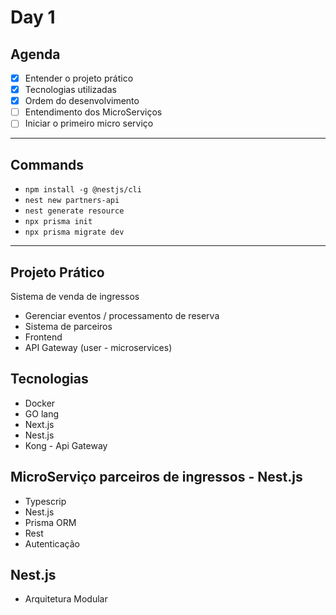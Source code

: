 # Day 1

## Agenda
- [x] Entender o projeto prático
- [x] Tecnologias utilizadas
- [x] Ordem do desenvolvimento
- [ ] Entendimento dos MicroServiços
- [ ] Iniciar o primeiro micro serviço

---------------
## Commands

* `npm install -g @nestjs/cli`
* `nest new partners-api`
* `nest generate resource`
* `npx prisma init`
* `npx prisma migrate dev`

---------------
## Projeto Prático
Sistema de venda de ingressos

* Gerenciar eventos / processamento de reserva
* Sistema de parceiros
* Frontend
* API Gateway (user - microservices) 

## Tecnologias

* Docker
* GO lang
* Next.js
* Nest.js
* Kong - Api Gateway

## MicroServiço parceiros de ingressos - Nest.js

* Typescrip
* Nest.js
* Prisma ORM
* Rest
* Autenticação

## Nest.js
* Arquitetura Modular